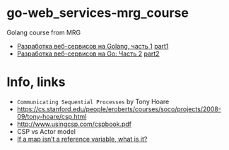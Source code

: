 # go-web_services-mrg_course

Golang course from MRG

- [Разработка веб-сервисов на Golang, часть 1](https://study.vk.team/learning/play/671)
    [part1](part1.md)
- [Разработка веб-сервисов на Go: Часть 2](https://study.vk.team/learning/course/672)
    [part2](part2.md)

# Info, links

- `Communicating Sequential Processes` by Tony Hoare
- https://cs.stanford.edu/people/eroberts/courses/soco/projects/2008-09/tony-hoare/csp.html
- http://www.usingcsp.com/cspbook.pdf
- CSP vs Actor model
- [If a map isn’t a reference variable, what is it?](https://dave.cheney.net/2017/04/30/if-a-map-isnt-a-reference-variable-what-is-it)
